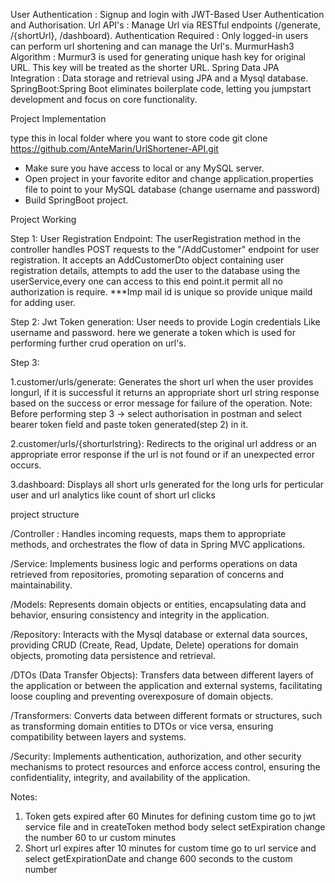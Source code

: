 User Authentication : Signup and login with JWT-Based User Authentication and Authorisation. 
Url API's : Manage Url via RESTful endpoints (/generate, /{shortUrl}, /dashboard). 
Authentication Required : Only logged-in users can perform url shortening and can manage the Url's.
MurmurHash3 Algorithm : Murmur3 is used for generating unique hash key for original URL. This key will be treated as the shorter URL.
Spring Data JPA Integration : Data storage and retrieval using JPA and a Mysql database. 
SpringBoot:Spring Boot eliminates boilerplate code, letting you jumpstart development and focus on core functionality. 

Project Implementation

 type this in local folder where you want to store code git clone https://github.com/AnteMarin/UrlShortener-API.git
- Make sure you have access to local or any MySQL server.
- Open project in your favorite editor and change application.properties file to point to your MySQL database (change username and password)
- Build SpringBoot project.


Project Working

Step 1: User Registration Endpoint: The userRegistration method in the controller handles POST requests to the "/AddCustomer" endpoint for user registration. It accepts an AddCustomerDto object containing user registration details, attempts to add the user to the database using the userService,every one can access to this end point.it permit all no authorization is require. ***Imp mail id is unique so provide unique maild for adding user.
 
Step 2: Jwt Token generation: User needs to provide Login credentials Like username and password. here we generate a token which is used for performing further crud operation on url's.

Step 3: 

1.customer/urls/generate: Generates the short url when the user provides longurl, if it is successful  it returns an appropriate short url string response based on the success or error message for failure of the operation. Note: Before performing step 3 -> select authorisation in postman and select bearer token field and paste token generated(step 2) in it. 

2.customer/urls/{shorturlstring}: Redirects to the original url address or an appropriate error response if the url is not found or if an unexpected error occurs.

3.dashboard: Displays all short urls generated for the long urls for perticular user and url analytics like count of short url clicks

project structure

/Controller : Handles incoming requests, maps them to appropriate methods, and orchestrates the flow of data in Spring MVC applications.

/Service: Implements business logic and performs operations on data retrieved from repositories, promoting separation of concerns and maintainability.

/Models: Represents domain objects or entities, encapsulating data and behavior, ensuring consistency and integrity in the application.

/Repository: Interacts with the Mysql database or external data sources, providing CRUD (Create, Read, Update, Delete) operations for domain objects, promoting data persistence and retrieval.

/DTOs (Data Transfer Objects): Transfers data between different layers of the application or between the application and external systems, facilitating loose coupling and preventing overexposure of domain objects.

/Transformers: Converts data between different formats or structures, such as transforming domain entities to DTOs or vice versa, ensuring compatibility between layers and systems.

/Security: Implements authentication, authorization, and other security mechanisms to protect resources and enforce access control, ensuring the confidentiality, integrity, and availability of the application.

Notes:
1. Token gets expired after 60 Minutes for defining custom time go to jwt service file and in createToken method body select setExpiration change the number 60 to ur custom minutes
2. Short url expires after 10 minutes for custom time go to url service and select getExpirationDate and change 600 seconds to the custom number
